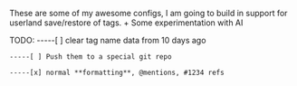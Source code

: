 These are some of my awesome configs, I am going to build in support
for userland save/restore of tags.  + Some experimentation with AI



TODO:
	-----[ ] clear tag name data from 10 days ago
	
	-----[ ] Push them to a special git repo 
	
	-----[x] normal **formatting**, @mentions, #1234 refs